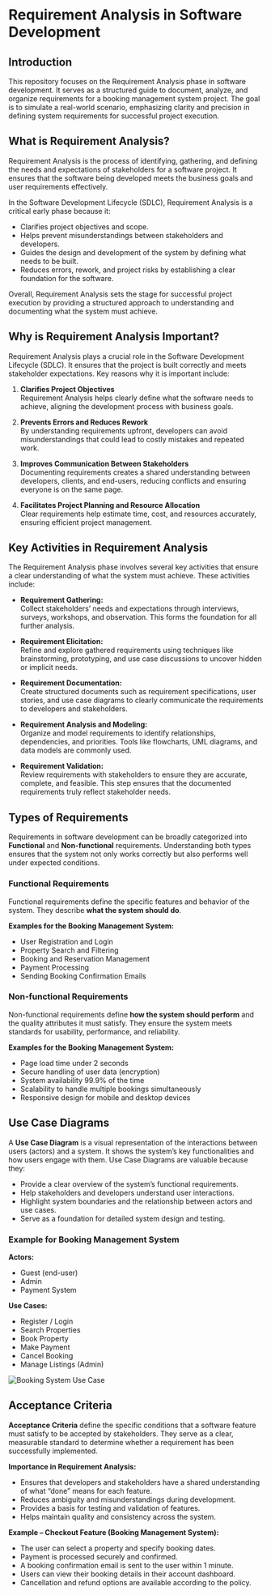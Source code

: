 # Requirement Analysis in Software Development

## Introduction
This repository focuses on the Requirement Analysis phase in software development. 
It serves as a structured guide to document, analyze, and organize requirements for a booking management system project. 
The goal is to simulate a real-world scenario, emphasizing clarity and precision in defining system requirements for successful project execution.

## What is Requirement Analysis?

Requirement Analysis is the process of identifying, gathering, and defining the needs and expectations of stakeholders for a software project. 
It ensures that the software being developed meets the business goals and user requirements effectively.

In the Software Development Lifecycle (SDLC), Requirement Analysis is a critical early phase because it:

- Clarifies project objectives and scope.
- Helps prevent misunderstandings between stakeholders and developers.
- Guides the design and development of the system by defining what needs to be built.
- Reduces errors, rework, and project risks by establishing a clear foundation for the software.

Overall, Requirement Analysis sets the stage for successful project execution by providing a structured approach to understanding and documenting what the system must achieve.

## Why is Requirement Analysis Important?

Requirement Analysis plays a crucial role in the Software Development Lifecycle (SDLC). It ensures that the project is built correctly and meets stakeholder expectations. Key reasons why it is important include:

1. **Clarifies Project Objectives**  
   Requirement Analysis helps clearly define what the software needs to achieve, aligning the development process with business goals.

2. **Prevents Errors and Reduces Rework**  
   By understanding requirements upfront, developers can avoid misunderstandings that could lead to costly mistakes and repeated work.

3. **Improves Communication Between Stakeholders**  
   Documenting requirements creates a shared understanding between developers, clients, and end-users, reducing conflicts and ensuring everyone is on the same page.

4. **Facilitates Project Planning and Resource Allocation**  
   Clear requirements help estimate time, cost, and resources accurately, ensuring efficient project management.

## Key Activities in Requirement Analysis

The Requirement Analysis phase involves several key activities that ensure a clear understanding of what the system must achieve. These activities include:

- **Requirement Gathering:**  
  Collect stakeholders’ needs and expectations through interviews, surveys, workshops, and observation. This forms the foundation for all further analysis.

- **Requirement Elicitation:**  
  Refine and explore gathered requirements using techniques like brainstorming, prototyping, and use case discussions to uncover hidden or implicit needs.

- **Requirement Documentation:**  
  Create structured documents such as requirement specifications, user stories, and use case diagrams to clearly communicate the requirements to developers and stakeholders.

- **Requirement Analysis and Modeling:**  
  Organize and model requirements to identify relationships, dependencies, and priorities. Tools like flowcharts, UML diagrams, and data models are commonly used.

- **Requirement Validation:**  
  Review requirements with stakeholders to ensure they are accurate, complete, and feasible. This step ensures that the documented requirements truly reflect stakeholder needs.

## Types of Requirements

Requirements in software development can be broadly categorized into **Functional** and **Non-functional** requirements. Understanding both types ensures that the system not only works correctly but also performs well under expected conditions.

### Functional Requirements
Functional requirements define the specific features and behavior of the system. They describe **what the system should do**.  

**Examples for the Booking Management System:**
- User Registration and Login
- Property Search and Filtering
- Booking and Reservation Management
- Payment Processing
- Sending Booking Confirmation Emails

### Non-functional Requirements
Non-functional requirements define **how the system should perform** and the quality attributes it must satisfy. They ensure the system meets standards for usability, performance, and reliability.  

**Examples for the Booking Management System:**
- Page load time under 2 seconds
- Secure handling of user data (encryption)
- System availability 99.9% of the time
- Scalability to handle multiple bookings simultaneously
- Responsive design for mobile and desktop devices

## Use Case Diagrams

A **Use Case Diagram** is a visual representation of the interactions between users (actors) and a system. It shows the system’s key functionalities and how users engage with them. Use Case Diagrams are valuable because they:

- Provide a clear overview of the system’s functional requirements.
- Help stakeholders and developers understand user interactions.
- Highlight system boundaries and the relationship between actors and use cases.
- Serve as a foundation for detailed system design and testing.

### Example for Booking Management System

**Actors:**
- Guest (end-user)
- Admin
- Payment System

**Use Cases:**
- Register / Login
- Search Properties
- Book Property
- Make Payment
- Cancel Booking
- Manage Listings (Admin)

![Booking System Use Case]([alx-booking-uc.png](https://github.com/Mh-NOUHICoder/requirement-analysis/blob/main/Booking%20management%20System.png))

## Acceptance Criteria

**Acceptance Criteria** define the specific conditions that a software feature must satisfy to be accepted by stakeholders. They serve as a clear, measurable standard to determine whether a requirement has been successfully implemented.

**Importance in Requirement Analysis:**
- Ensures that developers and stakeholders have a shared understanding of what “done” means for each feature.
- Reduces ambiguity and misunderstandings during development.
- Provides a basis for testing and validation of features.
- Helps maintain quality and consistency across the system.

**Example – Checkout Feature (Booking Management System):**
- The user can select a property and specify booking dates.
- Payment is processed securely and confirmed.
- A booking confirmation email is sent to the user within 1 minute.
- Users can view their booking details in their account dashboard.
- Cancellation and refund options are available according to the policy.



